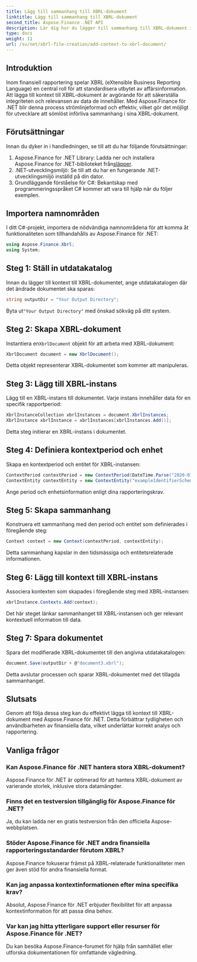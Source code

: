 ```yaml
---
title: Lägg till sammanhang till XBRL-dokument
linktitle: Lägg till sammanhang till XBRL-dokument
second_title: Aspose.Finance .NET API
description: Lär dig hur du lägger till sammanhang till XBRL-dokument i .NET med Aspose.Finance för strömlinjeformad finansiell rapportering. #Aspose #Finans #XBRL
type: docs
weight: 11
url: /sv/net/xbrl-file-creation/add-context-to-xbrl-document/
---
```

## Introduktion
Inom finansiell rapportering spelar XBRL (eXtensible Business Reporting Language) en central roll för att standardisera utbytet av affärsinformation. Att lägga till kontext till XBRL-dokument är avgörande för att säkerställa integriteten och relevansen av data de innehåller. Med Aspose.Finance för .NET blir denna process strömlinjeformad och effektiv, vilket gör det möjligt för utvecklare att sömlöst införliva sammanhang i sina XBRL-dokument.
## Förutsättningar
Innan du dyker in i handledningen, se till att du har följande förutsättningar:
1. Aspose.Finance for .NET Library: Ladda ner och installera Aspose.Finance for .NET-biblioteket från[släpper](https://releases.aspose.com/finance/net/).
2. .NET-utvecklingsmiljö: Se till att du har en fungerande .NET-utvecklingsmiljö inställd på din dator.
3. Grundläggande förståelse för C#: Bekantskap med programmeringsspråket C# kommer att vara till hjälp när du följer exemplen.
## Importera namnområden
I ditt C#-projekt, importera de nödvändiga namnområdena för att komma åt funktionaliteten som tillhandahålls av Aspose.Finance för .NET:
```csharp
using Aspose.Finance.Xbrl;
using System;
```
## Steg 1: Ställ in utdatakatalog
Innan du lägger till kontext till XBRL-dokumentet, ange utdatakatalogen där det ändrade dokumentet ska sparas:
```csharp
string outputDir = "Your Output Directory";
```
 Byta ut`"Your Output Directory"` med önskad sökväg på ditt system.
## Steg 2: Skapa XBRL-dokument
 Instantiera en`XbrlDocument` objekt för att arbeta med XBRL-dokument:
```csharp
XbrlDocument document = new XbrlDocument();
```
Detta objekt representerar XBRL-dokumentet som kommer att manipuleras.
## Steg 3: Lägg till XBRL-instans
Lägg till en XBRL-instans till dokumentet. Varje instans innehåller data för en specifik rapportperiod:
```csharp
XbrlInstanceCollection xbrlInstances = document.XbrlInstances;
XbrlInstance xbrlInstance = xbrlInstances[xbrlInstances.Add()];
```
Detta steg initierar en XBRL-instans i dokumentet.
## Steg 4: Definiera kontextperiod och enhet
Skapa en kontextperiod och entitet för XBRL-instansen:
```csharp
ContextPeriod contextPeriod = new ContextPeriod(DateTime.Parse("2020-01-01"), DateTime.Parse("2020-02-10"));
ContextEntity contextEntity = new ContextEntity("exampleIdentifierScheme", "exampleIdentifier");
```
Ange period och enhetsinformation enligt dina rapporteringskrav.
## Steg 5: Skapa sammanhang
Konstruera ett sammanhang med den period och entitet som definierades i föregående steg:
```csharp
Context context = new Context(contextPeriod, contextEntity);
```
Detta sammanhang kapslar in den tidsmässiga och entitetsrelaterade informationen.
## Steg 6: Lägg till kontext till XBRL-instans
Associera kontexten som skapades i föregående steg med XBRL-instansen:
```csharp
xbrlInstance.Contexts.Add(context);
```
Det här steget länkar sammanhanget till XBRL-instansen och ger relevant kontextuell information till data.
## Steg 7: Spara dokumentet
Spara det modifierade XBRL-dokumentet till den angivna utdatakatalogen:
```csharp
document.Save(outputDir + @"document3.xbrl");
```
Detta avslutar processen och sparar XBRL-dokumentet med det tillagda sammanhanget.
## Slutsats
Genom att följa dessa steg kan du effektivt lägga till kontext till XBRL-dokument med Aspose.Finance för .NET. Detta förbättrar tydligheten och användbarheten av finansiella data, vilket underlättar korrekt analys och rapportering.
## Vanliga frågor
### Kan Aspose.Finance för .NET hantera stora XBRL-dokument?
Aspose.Finance för .NET är optimerad för att hantera XBRL-dokument av varierande storlek, inklusive stora datamängder.
### Finns det en testversion tillgänglig för Aspose.Finance för .NET?
Ja, du kan ladda ner en gratis testversion från den officiella Aspose-webbplatsen.
### Stöder Aspose.Finance för .NET andra finansiella rapporteringsstandarder förutom XBRL?
Aspose.Finance fokuserar främst på XBRL-relaterade funktionaliteter men ger även stöd för andra finansiella format.
### Kan jag anpassa kontextinformationen efter mina specifika krav?
Absolut, Aspose.Finance för .NET erbjuder flexibilitet för att anpassa kontextinformation för att passa dina behov.
### Var kan jag hitta ytterligare support eller resurser för Aspose.Finance för .NET?
Du kan besöka Aspose.Finance-forumet för hjälp från samhället eller utforska dokumentationen för omfattande vägledning.
